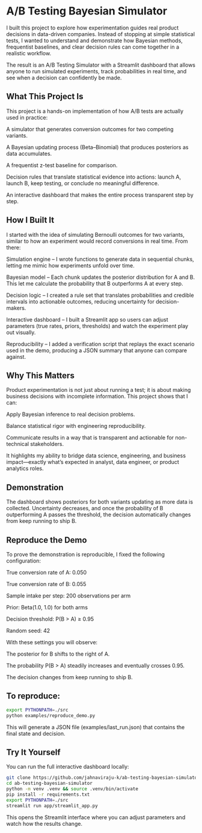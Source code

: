 # A/B Testing Bayesian Simulator

I built this project to explore how experimentation guides real product decisions in data-driven companies. Instead of stopping at simple statistical tests, I wanted to understand and demonstrate how Bayesian methods, frequentist baselines, and clear decision rules can come together in a realistic workflow.

The result is an A/B Testing Simulator with a Streamlit dashboard that allows anyone to run simulated experiments, track probabilities in real time, and see when a decision can confidently be made.

## What This Project Is

This project is a hands-on implementation of how A/B tests are actually used in practice:

A simulator that generates conversion outcomes for two competing variants.

A Bayesian updating process (Beta–Binomial) that produces posteriors as data accumulates.

A frequentist z-test baseline for comparison.

Decision rules that translate statistical evidence into actions: launch A, launch B, keep testing, or conclude no meaningful difference.

An interactive dashboard that makes the entire process transparent step by step.

## How I Built It

I started with the idea of simulating Bernoulli outcomes for two variants, similar to how an experiment would record conversions in real time. From there:

Simulation engine – I wrote functions to generate data in sequential chunks, letting me mimic how experiments unfold over time.

Bayesian model – Each chunk updates the posterior distribution for A and B. This let me calculate the probability that B outperforms A at every step.

Decision logic – I created a rule set that translates probabilities and credible intervals into actionable outcomes, reducing uncertainty for decision-makers.

Interactive dashboard – I built a Streamlit app so users can adjust parameters (true rates, priors, thresholds) and watch the experiment play out visually.

Reproducibility – I added a verification script that replays the exact scenario used in the demo, producing a JSON summary that anyone can compare against.

## Why This Matters

Product experimentation is not just about running a test; it is about making business decisions with incomplete information. This project shows that I can:

Apply Bayesian inference to real decision problems.

Balance statistical rigor with engineering reproducibility.

Communicate results in a way that is transparent and actionable for non-technical stakeholders.

It highlights my ability to bridge data science, engineering, and business impact—exactly what’s expected in analyst, data engineer, or product analytics roles.

## Demonstration

The dashboard shows posteriors for both variants updating as more data is collected. Uncertainty decreases, and once the probability of B outperforming A passes the threshold, the decision automatically changes from keep running to ship B.

## Reproduce the Demo

To prove the demonstration is reproducible, I fixed the following configuration:

True conversion rate of A: 0.050

True conversion rate of B: 0.055

Sample intake per step: 200 observations per arm

Prior: Beta(1.0, 1.0) for both arms

Decision threshold: P(B > A) ≥ 0.95

Random seed: 42

With these settings you will observe:

The posterior for B shifts to the right of A.

The probability P(B > A) steadily increases and eventually crosses 0.95.

The decision changes from keep running to ship B.

## To reproduce:
```bash
export PYTHONPATH=./src
python examples/reproduce_demo.py
```

This will generate a JSON file (examples/last_run.json) that contains the final state and decision. 
## Try It Yourself

You can run the full interactive dashboard locally:
```bash
git clone https://github.com/jahnaviraju-k/ab-testing-bayesian-simulator.git
cd ab-testing-bayesian-simulator
python -m venv .venv && source .venv/bin/activate
pip install -r requirements.txt
export PYTHONPATH=./src
streamlit run app/streamlit_app.py
```

This opens the Streamlit interface where you can adjust parameters and watch how the results change.
